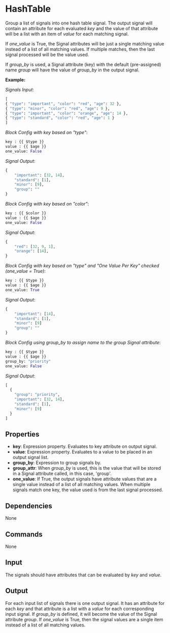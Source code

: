 HashTable
=========

Group a list of signals into one hash table signal. The output signal will contain an attribute for each evaluated *key* and the value of that attribute will be a list with an item of *value* for each matching signal.

If *one_value* is True, the Signal attributes will be just a single matching value instead of a list of all matching values. If multiple matches, then the last signal processed will be the value used.

If *group_by* is used, a Signal attribute (key) with the default (pre-assigned) name *group* will have the value of *group_by* in the output signal.

**Example:**

_Signals Input_:

```python
[
{ "type": "important", "color": "red", "age": 32 },
{ "type": "minor", "color": "red", "age": 9 },
{ "type": "important", "color": "orange", "age": 14 },
{ "type": "standard", "color": "red", "age": 1 }
]
```

_Block Config with key based on "type"_:

```python
key : {{ $type }}
value : {{ $age }}
one_value: False
```

_Signal Output_:

```python
{
    "important": [32, 14],
    "standard": [1],
    "minor": [9],
    "group": ""
}
```
_Block Config with key based on "color"_:

```python
key : {{ $color }}
value : {{ $age }}
one_value: False
```

_Signal Output_:

```python
{
    "red": [32, 9, 1],
    "orange": [14],
}
```

_Block Config with key based on "type" and "One Value Per Key" checked (one_value = True)_:

```python
key : {{ $type }}
value : {{ $age }}
one_value: True
```

_Signal Output_:

```python
{
    "important": [14],
    "standard": [1],
    "minor": [9]
    "group": ""
}
```

_Block Config using *group_by* to assign name to the *group* Signal attribute_:

```python
key : {{ $type }}
value : {{ $age }}
group_by: "priority"
one_value: False
```

_Signal Output_:

```python
[
  {
    "group": "priority",
    "important": [32, 14],
    "standard": [1],
    "minor": [9]
  }
]
```

Properties
----------

-   **key**: Expression property. Evaluates to key attribute on output signal.
-   **value**: Expression property. Evaluates to a value to be placed in an output signal list.
-   **group_by**: Expression to group signals by.
-   **group_attr**: When *group_by* is used, this is the value that will be stored in a Signal attribute called, in this case, 'group'.
-   **one_value**: If True, the output signals have attribute values that are a single value instead of a list of all matching values. When multiple signals match one key, the value used is from the last signal processed.


Dependencies
------------
None

Commands
--------
None

Input
-----
The signals should have attributes that can be evaluated by *key* and *value*.

Output
---------
For each input list of signals there is one output signal. It has an attribute for each *key* and that attribute is a list with a *value* for each corresponding input signal. If *group_by* is defined, it will become the value of the Signal attribute *group*. If *one_value* is True, then the signal values are a single item instead of a list of all matching values.
